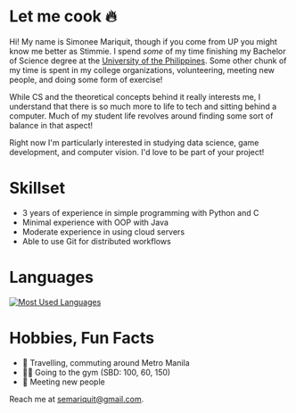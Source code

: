 # Let me cook 🔥

Hi! My name is Simonee Mariquit, though if you come from UP you might know me better as Stimmie. I spend _some_ of my time finishing my Bachelor of Science degree at the [University of the Philippines](https://up.edu.ph/). Some other chunk of my time is spent in my college organizations, volunteering, meeting new people, and doing some form of exercise!

While CS and the theoretical concepts behind it really interests me, I understand that there is so much more to life to tech and sitting behind a computer. Much of my student life revolves around finding some sort of balance in that aspect!

Right now I'm particularly interested in studying data science, game development, and computer vision. I'd love to be part of your project!

# Skillset
- 3 years of experience in simple programming with Python and C
- Minimal experience with OOP with Java
- Moderate experience in using cloud servers
- Able to use Git for distributed workflows

# Languages
[![Most Used Languages](https://github-readme-stats.vercel.app/api/top-langs/?username=stimmieuwu&theme=radical)](https://github.com/anuraghazra/github-readme-stats)

# Hobbies, Fun Facts
- 🚌 Travelling, commuting around Metro Manila
- 🏋️‍♀️ Going to the gym (SBD: 100, 60, 150)
- 🤝 Meeting new people 

Reach me at semariquit@gmail.com.
